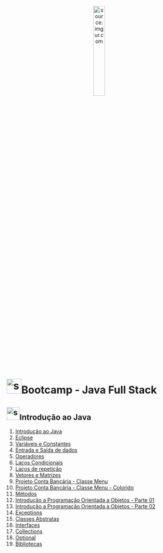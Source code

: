 <div align="center">
    <img src="https://i.imgur.com/IaD4lwg.png" title="source: imgur.com" width="25%"/>
</div>
<h1><img src="https://i.imgur.com/JSfXyzm.png" title="source: imgur.com" width="40px"/>Bootcamp - Java Full Stack </h1>

<h2><img src="https://i.imgur.com/JSfXyzm.png" title="source: imgur.com" width="35px"/>Introdução ao Java</h2>

1. <a href="01.md" >Introdução ao Java</a>
2. <a href="02.md" >Eclipse</a>
3. <a href="03.md" >Variáveis e Constantes</a>
4. <a href="04.md" >Entrada e Saída de dados</a>
5. <a href="05.md">Operadores</a>
6. <a href="06.md">Laços Condicionais</a>
7. <a href="07.md">Laços de repetição</a>
8. <a href="08.md">Vetores e Matrizes</a>
9. <a href="pr01.md">Projeto Conta Bancária - Classe Menu</a>
10. <a href="pr02.md">Projeto Conta Bancária - Classe Menu - Colorido</a>
11. <a href="09.md" >Métodos</a> 
12. <a href="10.md" >Introdução a Programação Orientada a Objetos - Parte 01</a>
13. <a href="11.md" >Introdução a Programação Orientada a Objetos - Parte 02</a>
14. <a href="12.md" >Exceptions</a>
15. <a href="13.md" >Classes Abstratas</a>
16. <a href="14.md" >Interfaces</a>
17. <a href="15.md" >Collections</a>
18. <a href="16.md" >Optional</a> 
19. <a href="17.md" >Bibliotecas</a>

<!-- <br /><br />
	
<div align="center"><a href="../README.md"><img src="https://i.imgur.com/kfHCxif.png" title="source: imgur.com" width="5%"/></a></div>
<div align="center">Home</div>
-->
